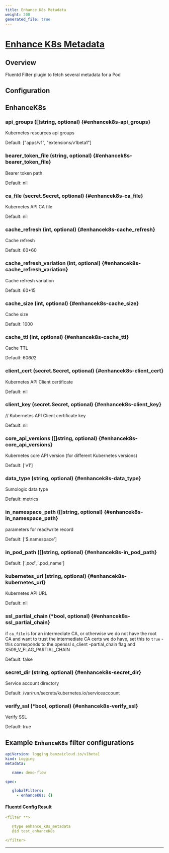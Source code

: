 ```yaml
---
title: Enhance K8s Metadata
weight: 200
generated_file: true
---
```


# [Enhance K8s Metadata](https://github.com/SumoLogic/sumologic-kubernetes-collection/tree/main/fluent-plugin-enhance-k8s-metadata)
## Overview
 Fluentd Filter plugin to fetch several metadata for a Pod

## Configuration
## EnhanceK8s

### api_groups ([]string, optional) {#enhancek8s-api_groups}

Kubernetes resources api groups

Default: ["apps/v1", "extensions/v1beta1"]

### bearer_token_file (string, optional) {#enhancek8s-bearer_token_file}

Bearer token path

Default: nil

### ca_file (secret.Secret, optional) {#enhancek8s-ca_file}

Kubernetes API CA file

Default: nil

### cache_refresh (int, optional) {#enhancek8s-cache_refresh}

Cache refresh

Default: 60*60

### cache_refresh_variation (int, optional) {#enhancek8s-cache_refresh_variation}

Cache refresh variation

Default: 60*15

### cache_size (int, optional) {#enhancek8s-cache_size}

Cache size

Default: 1000

### cache_ttl (int, optional) {#enhancek8s-cache_ttl}

Cache TTL

Default: 60*60*2

### client_cert (secret.Secret, optional) {#enhancek8s-client_cert}

Kubernetes API Client certificate

Default: nil

### client_key (secret.Secret, optional) {#enhancek8s-client_key}

// Kubernetes API Client certificate key

Default: nil

### core_api_versions ([]string, optional) {#enhancek8s-core_api_versions}

Kubernetes core API version (for different Kubernetes versions)

Default: ['v1']

### data_type (string, optional) {#enhancek8s-data_type}

Sumologic data type

Default: metrics

### in_namespace_path ([]string, optional) {#enhancek8s-in_namespace_path}

parameters for read/write record

Default: ['$.namespace']

### in_pod_path ([]string, optional) {#enhancek8s-in_pod_path}

Default: ['$.pod','$.pod_name']

### kubernetes_url (string, optional) {#enhancek8s-kubernetes_url}

Kubernetes API URL

Default: nil

### ssl_partial_chain (*bool, optional) {#enhancek8s-ssl_partial_chain}

if `ca_file` is for an intermediate CA, or otherwise we do not have the root CA and want to trust the intermediate CA certs we do have, set this to `true` - this corresponds to the openssl s_client -partial_chain flag and X509_V_FLAG_PARTIAL_CHAIN

Default: false

### secret_dir (string, optional) {#enhancek8s-secret_dir}

Service account directory

Default: /var/run/secrets/kubernetes.io/serviceaccount

### verify_ssl (*bool, optional) {#enhancek8s-verify_ssl}

Verify SSL

Default: true


 ## Example `EnhanceK8s` filter configurations
 ```yaml
 apiVersion: logging.banzaicloud.io/v1beta1
 kind: Logging
 metadata:

	name: demo-flow

 spec:

	globalFilters:
	  - enhanceK8s: {}

 ```

 #### Fluentd Config Result
 ```yaml
 <filter **>

	@type enhance_k8s_metadata
	@id test_enhanceK8s

 </filter>
 ```

---
